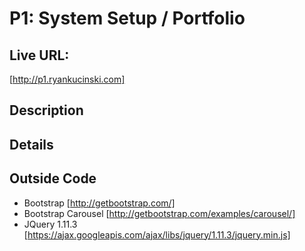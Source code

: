 # P1: System Setup / Portfolio

## Live URL:
[http://p1.ryankucinski.com]

## Description


## Details


## Outside Code
* Bootstrap [http://getbootstrap.com/]
* Bootstrap Carousel [http://getbootstrap.com/examples/carousel/]
* JQuery 1.11.3 [https://ajax.googleapis.com/ajax/libs/jquery/1.11.3/jquery.min.js]
